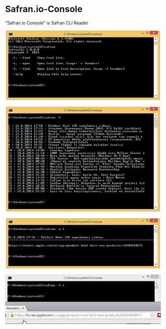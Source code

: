 Safran.io-Console
=================

"Safran.io Console" is Safran CLI Reader

![ScreenShot](Images/help.png)

![ScreenShot](Images/feed.png)

![ScreenShot](Images/open.png)

![ScreenShot](Images/link.png)
